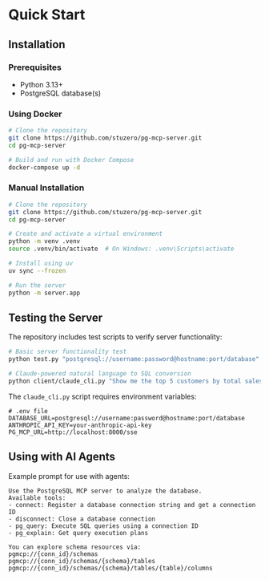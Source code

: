 # Quick Start

## Installation

### Prerequisites

- Python 3.13+
- PostgreSQL database(s)

### Using Docker

```bash
# Clone the repository
git clone https://github.com/stuzero/pg-mcp-server.git
cd pg-mcp-server

# Build and run with Docker Compose
docker-compose up -d
```

### Manual Installation

```bash
# Clone the repository
git clone https://github.com/stuzero/pg-mcp-server.git
cd pg-mcp-server

# Create and activate a virtual environment
python -m venv .venv
source .venv/bin/activate  # On Windows: .venv\Scripts\activate

# Install using uv
uv sync --frozen

# Run the server
python -m server.app
```

## Testing the Server

The repository includes test scripts to verify server functionality:

```bash
# Basic server functionality test
python test.py "postgresql://username:password@hostname:port/database"

# Claude-powered natural language to SQL conversion
python client/claude_cli.py "Show me the top 5 customers by total sales"
```

The `claude_cli.py` script requires environment variables:

```
# .env file
DATABASE_URL=postgresql://username:password@hostname:port/database
ANTHROPIC_API_KEY=your-anthropic-api-key
PG_MCP_URL=http://localhost:8000/sse
```

## Using with AI Agents

Example prompt for use with agents:

```
Use the PostgreSQL MCP server to analyze the database. 
Available tools:
- connect: Register a database connection string and get a connection ID
- disconnect: Close a database connection
- pg_query: Execute SQL queries using a connection ID
- pg_explain: Get query execution plans

You can explore schema resources via:
pgmcp://{conn_id}/schemas
pgmcp://{conn_id}/schemas/{schema}/tables
pgmcp://{conn_id}/schemas/{schema}/tables/{table}/columns
```